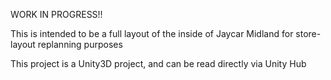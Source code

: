 WORK IN PROGRESS!!

This is intended to be a full layout of the inside of Jaycar Midland for store-layout replanning purposes

This project is a Unity3D project, and can be read directly via Unity Hub
